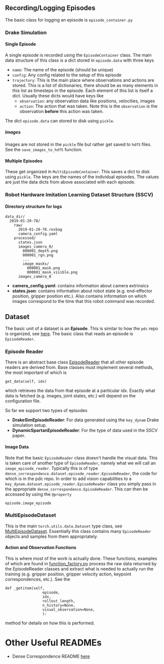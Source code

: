 

## Recording/Logging Episodes

The basic class for logging an episode is ``episode_container.py``

### Drake Simulation

#### Single Episode
A single episode is recorded using the ``EpisodeContainer`` class. The main data structure of this class is a dict stored in ``episode.data`` with three keys

* ``name``: The name of the episode (should be unique)
* ``config``: Any config related to the setup of this episode
* ``trajectory``: This is the main place where observations and actions are stored. This is a list of dictionaries, there should be as many elements in this list as timesteps in the episode. Each element of this list is itself a dict. Usually these dicts would have keys like 
  * ``observation``: any observation data like positions, velocities, images
  * ``action``: The action that was taken. Note this is the ``observation`` is the observation **before** this action was taken.
  
  
The dict ``episode.data`` can stored to disk using ``pickle``.

##### Images
Images are not stored in the `pickle` file but rather get saved to `hdf5` files. See the `save_images_to_hdf5` function.

#### Multiple Episodes
These get organized in ``MultiEpisodeContainer``. This saves a dict to disk using ``pickle``. The keys are the names of the individual episodes. The values are just the data dicts from above associated with each episode.
  

### Robot Hardware Imitation Learning Dataset Structure (SSCV)

#### Directory structure for logs

```
data_dir/
  2019-01-20-78/
    raw/
      2019-01-20-78.rosbag
      camera_config.yaml
    processed/
      states.json
      images_camera_0/
        000001_depth.png
        000001_rgn.png
        ...
        image_masks/
          000001_mask.png
          000001_mask_visible.png
      images_camera_0
```
- **camera_config.yaml**: contains information about camera extrinsics
- **states.json**: contains information about robot state (e.g. end-effector position, gripper position etc.). Also contains information on which images correspond to the time that this robot command was recorded.


## Dataset

The basic unit of a dataset is an **Episode**. This is similar to how the `pdc` repo is organized, see [here](https://github.com/RobotLocomotion/pytorch-dense-correspondence-private/blob/master-python3/doc/python3_overview.md). The basic class that reads an episode is `EpisodeReader`. 

### Episode Reader
There is an abstract base class [EpisodeReader](../dataset/episode_reader.py) that all other episode readers are derived from. Base classes must implement several methods, the most important of which is 

```angular2
get_data(self, idx)
```

which retrieves the data from that episode at a particular idx. Exactly what data is fetched (e.g. images, joint states, etc.) will depend on the configuration file.

So far we support two types of episodes
- **DrakeSimEpisodeReader**: For data generated using the `key_dynam` Drake simulation setup.
- **DynamicSpartanEpisodeReader**: For the type of data used in the SSCV paper.

#### Image Data
Note that the basic `EpisodeReader` class doesn't handle the visual data. This is taken care of another type of `EpisodeReader`, namely what we will call an `image_episode_reader`. Typically this is of type `dense_correspondence.dataset.episode_reader.EpisodeReader`, the code for which is in the pdc repo. In order to add vision capabilities to a `key_dynam.dataset.episode_reader.EpisodeReader` class you simply pass in the appropriate `dense_correspondence.EpisodeReader`. This can then be accessed by using the `@property` 

```angular2
episode.image_episode
```


### MultiEpisodeDataset

This is the main `torch.utils.data.Dataset` type class, see [MultiEpisodeDataset](../dataset/episode_dataset.py). Essentially this class contains many `EpisodeReader` objects and samples from them appropriately.

#### Action and Observation Functions
This is where most of the work is actually done. These functions, examples of which are found in [function_factory.py](../dataset/function_factory.py) process the raw data returned by the EpisodeReader classes and extract what is needed to actually run the training (e.g. gripper position, gripper velocity action, keypoint correspondences, etc.). See the 

```
def _getitem(self,
                 episode,
                 idx,
                 rollout_length,
                 n_history=None,
                 visual_observation=None,
                 ):
```

method for details on how this is performed. 
 
# Other Useful READMEs

- Dense Correspondence README [here](https://github.com/RobotLocomotion/pytorch-dense-correspondence/blob/master/doc/data_organization.md)
